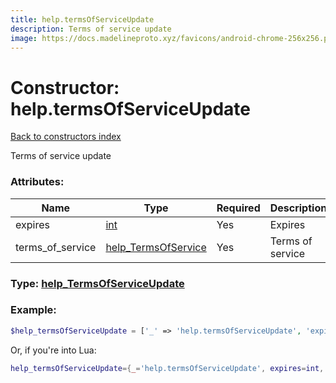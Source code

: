 ```yaml
---
title: help.termsOfServiceUpdate
description: Terms of service update
image: https://docs.madelineproto.xyz/favicons/android-chrome-256x256.png
---
```

# Constructor: help.termsOfServiceUpdate  
[Back to constructors index](index.md)



Terms of service update

### Attributes:

| Name     |    Type       | Required | Description |
|----------|---------------|----------|-------------|
|expires|[int](../types/int.md) | Yes|Expires|
|terms\_of\_service|[help\_TermsOfService](../types/help_TermsOfService.md) | Yes|Terms of service|



### Type: [help\_TermsOfServiceUpdate](../types/help_TermsOfServiceUpdate.md)


### Example:

```php
$help_termsOfServiceUpdate = ['_' => 'help.termsOfServiceUpdate', 'expires' => int, 'terms_of_service' => help_TermsOfService];
```  


Or, if you're into Lua:

```lua
help_termsOfServiceUpdate={_='help.termsOfServiceUpdate', expires=int, terms_of_service=help_TermsOfService}

```


